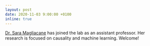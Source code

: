```yaml
---
layout: post
date: 2020-11-03 9:00:00 +0100
inline: true
---
```

 [Dr. Sara Magliacane](https://smaglia.wordpress.com) has joined the lab as an assistant professor. Her research is focused on causality and machine learning. Welcome!
